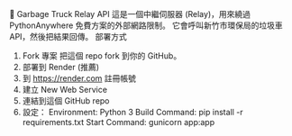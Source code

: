 🚛 Garbage Truck Relay API
這是一個中繼伺服器 (Relay)，用來繞過 PythonAnywhere 免費方案的外部網路限制。
它會呼叫新竹市環保局的垃圾車 API，然後把結果回傳。
部署方式
1. Fork 專案
把這個 repo fork 到你的 GitHub。
2. 部署到 Render (推薦)
1. 到 https://render.com 註冊帳號
2. 建立 New Web Service
3. 連結到這個 GitHub repo
4. 設定： 
Environment: Python 3
Build Command: pip install -r requirements.txt
Start Command: gunicorn app:app
